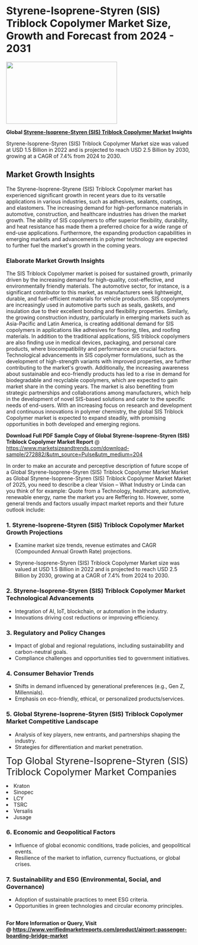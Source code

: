 <H1>Styrene-Isoprene-Styren (SIS) Triblock Copolymer Market Size, Growth and Forecast from 2024 - 2031</H1><img class="aligncenter size-medium wp-image-584254" src="https://thirdeyenews.in/wp-content/uploads/2024/09/Global-Market-Research-300x168.jpeg" alt="" width="300" height="168" /><p><strong>Global&nbsp;<a href="https://www.marketsizeandtrends.com/download-sample/272882/&amp;utm_source=Pulse&amp;utm_medium=204">Styrene-Isoprene-Styren (SIS) Triblock Copolymer Market</a> Insights</strong></p><p>Styrene-Isoprene-Styren (SIS) Triblock Copolymer Market size was valued at USD 1.5 Billion in 2022 and is projected to reach USD 2.5 Billion by 2030, growing at a CAGR of 7.4% from 2024 to 2030.</p><p><h2>Market Growth Insights</h2> The Styrene-Isoprene-Styrene (SIS) Triblock Copolymer market has experienced significant growth in recent years due to its versatile applications in various industries, such as adhesives, sealants, coatings, and elastomers. The increasing demand for high-performance materials in automotive, construction, and healthcare industries has driven the market growth. The ability of SIS copolymers to offer superior flexibility, durability, and heat resistance has made them a preferred choice for a wide range of end-use applications. Furthermore, the expanding production capabilities in emerging markets and advancements in polymer technology are expected to further fuel the market's growth in the coming years. <h3>Elaborate Market Growth Insights</h3> The SIS Triblock Copolymer market is poised for sustained growth, primarily driven by the increasing demand for high-quality, cost-effective, and environmentally friendly materials. The automotive sector, for instance, is a significant contributor to this market, as manufacturers seek lightweight, durable, and fuel-efficient materials for vehicle production. SIS copolymers are increasingly used in automotive parts such as seals, gaskets, and insulation due to their excellent bonding and flexibility properties. Similarly, the growing construction industry, particularly in emerging markets such as Asia-Pacific and Latin America, is creating additional demand for SIS copolymers in applications like adhesives for flooring, tiles, and roofing materials. In addition to the traditional applications, SIS triblock copolymers are also finding use in medical devices, packaging, and personal care products, where biocompatibility and performance are crucial factors. Technological advancements in SIS copolymer formulations, such as the development of high-strength variants with improved properties, are further contributing to the market's growth. Additionally, the increasing awareness about sustainable and eco-friendly products has led to a rise in demand for biodegradable and recyclable copolymers, which are expected to gain market share in the coming years. The market is also benefiting from strategic partnerships and collaborations among manufacturers, which help in the development of novel SIS-based solutions and cater to the specific needs of end-users. With an increasing focus on research and development and continuous innovations in polymer chemistry, the global SIS Triblock Copolymer market is expected to expand steadily, with promising opportunities in both developed and emerging regions. </p><p><span class=""><strong>Download Full PDF Sample Copy of Global Styrene-Isoprene-Styren (SIS) Triblock Copolymer Market Report</strong> @ <a href="https://www.marketsizeandtrends.com/download-sample/272882/&amp;utm_source=Pulse&amp;utm_medium=204" target="_blank">https://www.marketsizeandtrends.com/download-sample/272882/&amp;utm_source=Pulse&amp;utm_medium=204</a></span></p><p>In order to make an accurate and perceptive description of future scope of a Global&nbsp;Styrene-Isoprene-Styren (SIS) Triblock Copolymer Market Market as Global&nbsp;Styrene-Isoprene-Styren (SIS) Triblock Copolymer Market Market of 2025, you need to describe a clear Vision &ndash; What Industry or Linda can you think of for example: Quote from a Technology, healthcare, automotive, renewable energy, name the market you are Reffering to. However, some general trends and factors usually impact market reports and their future outlook include:</p><h3>1.&nbsp;<strong>Styrene-Isoprene-Styren (SIS) Triblock Copolymer Market Growth Projections</strong></h3><ul><li>Examine market size trends, revenue estimates and CAGR (Compounded Annual Growth Rate) projections.</li><li><p>Styrene-Isoprene-Styren (SIS) Triblock Copolymer Market size was valued at USD 1.5 Billion in 2022 and is projected to reach USD 2.5 Billion by 2030, growing at a CAGR of 7.4% from 2024 to 2030.</p></li></ul><h3>2.&nbsp;<strong>Styrene-Isoprene-Styren (SIS) Triblock Copolymer Market Technological Advancements</strong></h3><ul><li>Integration of AI, IoT, blockchain, or automation in the industry.</li><li>Innovations driving cost reductions or improving efficiency.</li></ul><h3>3.&nbsp;<strong>Regulatory and Policy Changes</strong></h3><ul><li>Impact of global and regional regulations, including sustainability and carbon-neutral goals.</li><li>Compliance challenges and opportunities tied to government initiatives.</li></ul><h3>4.&nbsp;<strong>Consumer Behavior Trends</strong></h3><ul><li>Shifts in demand influenced by generational preferences (e.g., Gen Z, Millennials).</li><li>Emphasis on eco-friendly, ethical, or personalized products/services.</li></ul><h3>5.&nbsp;<strong>Global Styrene-Isoprene-Styren (SIS) Triblock Copolymer Market Competitive Landscape</strong></h3><ul><li>Analysis of key players, new entrants, and partnerships shaping the industry.</li><li>Strategies for differentiation and market penetration.</li></ul><p data-pm-slice="1 1 []"><span style="color: inherit; font-family: inherit; font-size: 25px;">Top Global Styrene-Isoprene-Styren (SIS) Triblock Copolymer Market Companies</span></p><div class="" data-test-id=""><p><li>Kraton</li><li> Sinopec</li><li> LCY</li><li> TSRC</li><li> Versalis</li><li> Jusage</li></p></div><h3>6.&nbsp;<strong>Economic and Geopolitical Factors</strong></h3><ul><li>Influence of global economic conditions, trade policies, and geopolitical events.</li><li>Resilience of the market to inflation, currency fluctuations, or global crises.</li></ul><h3>7.&nbsp;<strong>Sustainability and ESG (Environmental, Social, and Governance)</strong></h3><ul><li>Adoption of sustainable practices to meet ESG criteria.</li><li>Opportunities in green technologies and circular economy principles.</li></ul><h2><strong style="font-size: 14px;">For More Information or Query, Visit @&nbsp;</strong><a style="background-color: #ffffff; font-size: 14px;" href="https://www.marketsizeandtrends.com/report/styrene-isoprene-styren-sis-triblock-copolymer-market/" target="_blank">https://www.verifiedmarketreports.com/product/airport-passenger-boarding-bridge-market</a></h2>
